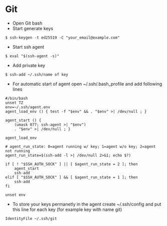# Git
* Open Git bash
* Start generate keys
```
$ ssh-keygen -t ed25519 -C "your_email@example.com"
```
* Start ssh agent
```
$ eval "$(ssh-agent -s)"
```
* Add private key
```
$ ssh-add ~/.ssh/name of key
```
* For automatic start of agent open ~/.ssh/.bash_profile and add following lines
```
#/bin/bash 
unset TZ 
env=~/.ssh/agent.env
agent_load_env () { test -f "$env" && . "$env" >| /dev/null ; }

agent_start () {
    (umask 077; ssh-agent >| "$env")
    . "$env" >| /dev/null ; }

agent_load_env

# agent_run_state: 0=agent running w/ key; 1=agent w/o key; 2=agent not running
agent_run_state=$(ssh-add -l >| /dev/null 2>&1; echo $?)

if [ ! "$SSH_AUTH_SOCK" ] || [ $agent_run_state = 2 ]; then
    agent_start
    ssh-add
elif [ "$SSH_AUTH_SOCK" ] && [ $agent_run_state = 1 ]; then
    ssh-add
fi

unset env 
```
* To store your keys permanetly in the agent create ~/.ssh/config and put this line for each key (for example key with name git)
```
IdentityFile ~/.ssh/git
```